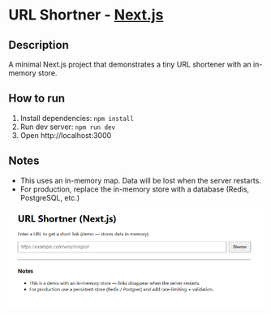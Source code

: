 # URL Shortner - [Next.js](https://nextjs.org)

## Description
A minimal Next.js project that demonstrates a tiny URL shortener with an in-memory store.

## How to run
1. Install dependencies: `npm install`
2. Run dev server: `npm run dev`
3. Open http://localhost:3000

## Notes
- This uses an in-memory map. Data will be lost when the server restarts.
- For production, replace the in-memory store with a database (Redis, PostgreSQL, etc.)

![alt text](image.png)